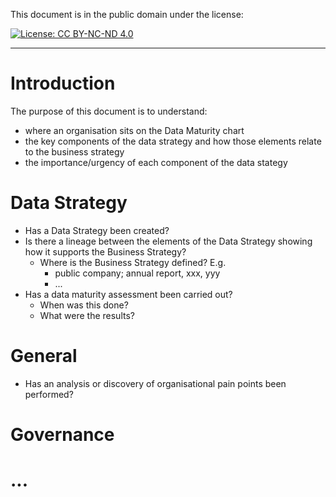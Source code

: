 This document is in the public domain under the license: 

[![License: CC BY-NC-ND 4.0](https://img.shields.io/badge/License-CC%20BY--NC--ND%204.0-lightgrey.svg)](https://creativecommons.org/licenses/by-nc-nd/4.0/)

-----

# Introduction

The purpose of this document is to understand:

 - where an organisation sits on the Data Maturity chart
 - the key components of the data strategy and how those elements relate to the business strategy
 - the importance/urgency of each component of the data stategy

# Data Strategy

 - Has a Data Strategy been created?
 - Is there a lineage between the elements of the Data Strategy showing how it supports the Business Strategy?
   - Where is the Business Strategy defined? E.g.
     - public company; annual report, xxx, yyy
     - ...
 - Has a data maturity assessment been carried out?
   - When was this done?
   - What were the results?
   
# General 

 - Has an analysis or discovery of organisational pain points been performed?

# Governance

# ...
